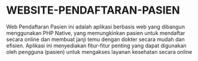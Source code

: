 # WEBSITE-PENDAFTARAN-PASIEN
Web Pendaftaran Pasien ini adalah aplikasi berbasis web yang dibangun menggunakan PHP Native, yang memungkinkan pasien untuk mendaftar secara online dan membuat janji temu dengan dokter secara mudah dan efisien. Aplikasi ini menyediakan fitur-fitur penting yang dapat digunakan oleh pengguna (pasien) untuk mengakses layanan kesehatan secara online

